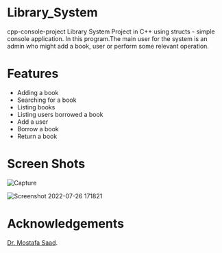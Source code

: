 # Library_System
cpp-console-project
Library System Project in C++ using structs - simple console application. In this program.The main user for the system is an admin who might add a book, user or perform some relevant operation.

# Features
- Adding a book
- Searching for a book
- Listing books
- Listing users borrowed a book
- Add a user
- Borrow a book
- Return a book
# Screen Shots
![Capture](https://user-images.githubusercontent.com/92885872/181045579-98388585-0b10-44da-90db-bfd150d04001.PNG)

![Screenshot 2022-07-26 171821](https://user-images.githubusercontent.com/92885872/181046107-a65e4be4-21f3-4eb2-af8a-ed476b6975f4.png)

# Acknowledgements
[Dr. Mostafa Saad](https://www.udemy.com/course/cpp-4skills/).

